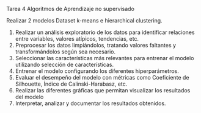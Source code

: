 Tarea 4 Algoritmos de Aprendizaje no supervisado

Realizar 2 modelos Dataset k-means e hierarchical clustering.

1. Realizar un análisis exploratorio de los datos para identificar relaciones entre variables, valores atípicos, tendencias, etc.
2. Preprocesar los datos limpiándolos, tratando valores faltantes y transformándolos según sea necesario.
3. Seleccionar las características más relevantes para entrenar el modelo utilizando selección de características.
4. Entrenar el modelo configurando los diferentes hiperparámetros.
5. Evaluar el desempeño del modelo con métricas como Coeficiente de Silhouette, Índice de Calinski-Harabasz, etc.
6. Realizar las diferentes gráficas que permitan visualizar los resultados del modelo
7. Interpretar, analizar y documentar los resultados obtenidos.
